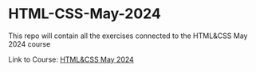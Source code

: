 # HTML-CSS-May-2024

This repo will contain all the exercises connected to the HTML&amp;CSS May 2024 course

Link to Course: [HTML&CSS May 2024](https://softuni.bg/trainings/4528/html-and-css-may-2024#lesson-70894)

